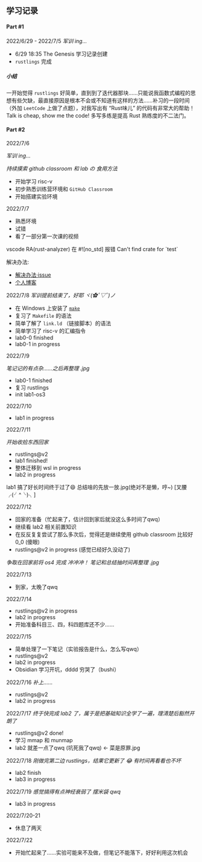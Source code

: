 ## 学习记录

#### Part #1
2022/6/29 - 2022/7/5 
*军训 ing...*
- 6/29 18:35 The Genesis 学习记录创建
- `rustlings` 完成

##### 小结
一开始觉得 `rustlings` 好简单，直到到了迭代器那块……只能说我函数式编程的思想有些欠缺，最直接原因是根本不会或不知道有这样的方法……补习的一段时间（外加 `LeetCode` 上做了点题），对我写出有 “Rust味儿” 的代码有非常大的帮助！
Talk is cheap, show me the code! 多写多练是提高 Rust 熟练度的不二法门。


#### Part #2
2022/7/6

*军训 ing...*

*持续摸索 github classroom 和 lab の 食用方法*

- 开始学习 risc-v
- 初步熟悉训练营环境和 `GitHub Classroom` 
- 开始搭建实验环境

2022/7/7

- 熟悉环境
- 试错
- 看了一部分第一次课的视频

vscode RA(rust-analyzer) 在 \#\![no_std] 报错 Can't find crate for \`test\`

解决办法:
- [解决办法·issue](https://github.com/rust-lang/rust-analyzer/issues/10716)
- [个人博客](https://www.cnblogs.com/slime04/p/16456463.html)

2022/7/8
*军训提前结束了，好耶 ヾ(✿ﾟ▽ﾟ)ノ*

- 在 Windows 上安装了 [`make`](https://www.technewstoday.com/install-and-use-make-in-windows/)
- 复习了 `Makefile` 的语法
- 简单了解了 `link.ld` （链接脚本）的语法
- 简单学习了 risc-v 的汇编指令
- lab0-0 finished
- lab0-1 in progress

2022/7/9

*笔记记的有点杂……之后再整理 .jpg*

- lab0-1 finished
- 复习 rustlings
- init lab1-os3

2022/7/10

- lab1 in progress

2022/7/11

*开始收拾东西回家*

- rustlings@v2
- lab1 finished!
- 整体迁移到 wsl in progress
- lab2 in progress

lab1 搞了好长时间终于过了:smile:
总结啥的先放一放.jpg(绝对不是懒，哼~)
[叉腰╭(╯^╰)╮]

2022/7/12

- 回家的准备（忙起来了，估计回到家后就没这么多时间了qwq）
- 继续看 lab2 相关前置知识
- 在反反复复尝试了那么多次后，觉得还是继续使用 github classroom 比较好 0_0 (傻眼)
- rustlings@v2 in progress (感觉已经好久没动了)

*争取在回家前将 os4 完成 冲冲冲！*
*笔记和总结抽时间再整理 .jpg*

2022/7/13

- 到家，太晚了qwq

2022/7/14

- rustlings@v2 in progress 
- lab2 in progress
- 开始准备科目三、四，科四题库还不少……

2022/7/15

- 简单处理了一下笔记（实验报告是什么，怎么写qwq）
- rustlings@v2
- lab2 in progress
- Obsidian 学习开坑，dddd 穷哭了（bushi）

2022/7/16
*补上……*

- rustlings@v2
- lab2 in progress

2022/7/17
*终于快完成 lab2 了，属于是把基础知识全学了一遍，理清楚后豁然开朗了*

- rustlings@v2 done!
- 学习 mmap 和 munmap
- lab2 就差一点了qwq (坑死我了qwq) <- 菜是原罪.jpg

2022/7/18
*刚做完第二边 rustlings，结果它更新了 :joy: 有时间再看看也不坏*

- lab2 finish
- lab3 in progress

2022/7/19
*感觉搞得有点神经衰弱了 摆米袋 qwq*

- lab3 in progress

2022/7/20-21

- 休息了两天

2022/7/22

- 开始忙起来了……实验可能来不及做，但笔记不能落下，好好利用这次机会
